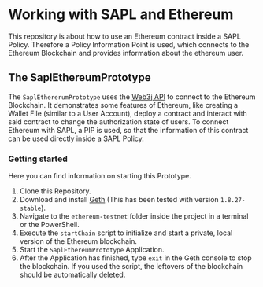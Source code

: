 ﻿# Working with SAPL and Ethereum

This repository is about how to use an Ethereum contract inside a SAPL Policy. Therefore a Policy Information Point is used, which connects to the Ethereum Blockchain and provides information about the ethereum user.

## The SaplEthereumPrototype

The `SaplEthererumPrototype` uses the [Web3j API](https://web3j.readthedocs.io/en/latest/) to connect to the Ethereum Blockchain. It demonstrates some features of Ethereum, like creating a Wallet File (similar to a User Account), deploy a contract and interact with said contract to change the authorization state of users. To connect Ethereum with SAPL, a PIP is used, so that the information of this contract can be used directly inside a SAPL Policy.

### Getting started

Here you can find information on starting this Prototype.

1. Clone this Repository.
1. Download and install [Geth](https://geth.ethereum.org/downloads/) (This has been tested with version `1.8.27-stable`).
1. Navigate to the `ethereum-testnet` folder inside the project in a terminal or the PowerShell.
1. Execute the `startChain` script to initialize and start a private, local version of the Ethereum blockchain.
1. Start the `SaplEthereumPrototype` Application.
1. After the Application has finished, type `exit` in the Geth console to stop the blockchain. If you used the script, the leftovers of the blockchain should be automatically deleted.